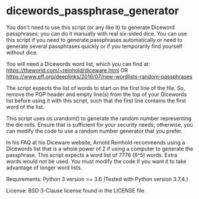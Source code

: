 # dicewords_passphrase_generator

You don't need to use this script (or any like it) to generate Diceword passphrases; you can do it manually with real six-sided dice.
You can use this script if you need to generate passphrases automatically or need to generate several passphrases quickly or if you temporarily find yourself without dice.

You will need a Dicewords word list, which you can find at:  <br />
https://theworld.com/~reinhold/diceware.html OR  <br />
https://www.eff.org/deeplinks/2016/07/new-wordlists-random-passphrases

The script expects the list of words to start on the first line of the file.  So, remove the PGP header and empty line(s) from the top of your Dicewords list before using it with this script, such that the first line contains the first word of the list.

This script uses os.urandom() to generate the random number representing the die rolls.  Ensure that is sufficient for your security needs; otherwise, you can modify the code to use a random number generator that you prefer.

In his FAQ at his Diceware website, Arnold Reinhold recommends using a Dicewords list that is a whole power of 2 if using a computer to generate the passphrase.  This script expects a word list of 7776 (6^5) words.  Extra words would not be used.  You must modify the code if you want it to take advantage of longer word lists.

Requirements:
Python 3 version >= 3.6
(Tested with Python version 3.7.4.)

License:
BSD 3-Clause license found in the LICENSE file

